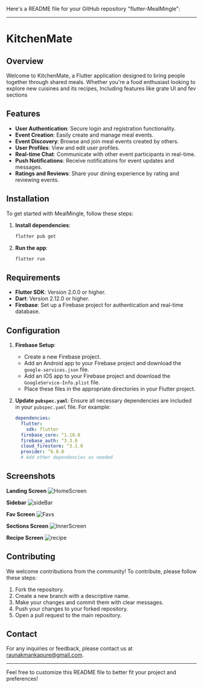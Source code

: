 Here's a README file for your GitHub repository "flutter-MealMingle":

---

# KitchenMate

## Overview

Welcome to KitchenMate, a Flutter application designed to bring people together through shared meals. Whether you're a food enthusiast looking to explore new cuisines and its recipes, Including features like grate UI and fev sections

## Features

- **User Authentication**: Secure login and registration functionality.
- **Event Creation**: Easily create and manage meal events.
- **Event Discovery**: Browse and join meal events created by others.
- **User Profiles**: View and edit user profiles.
- **Real-time Chat**: Communicate with other event participants in real-time.
- **Push Notifications**: Receive notifications for event updates and messages.
- **Ratings and Reviews**: Share your dining experience by rating and reviewing events.

## Installation

To get started with MealMingle, follow these steps:

1. **Install dependencies**:
    ```bash
    flutter pub get
    ```

2. **Run the app**:
    ```bash
    flutter run
    ```

## Requirements

- **Flutter SDK**: Version 2.0.0 or higher.
- **Dart**: Version 2.12.0 or higher.
- **Firebase**: Set up a Firebase project for authentication and real-time database.

## Configuration

1. **Firebase Setup**:
    - Create a new Firebase project.
    - Add an Android app to your Firebase project and download the `google-services.json` file.
    - Add an iOS app to your Firebase project and download the `GoogleService-Info.plist` file.
    - Place these files in the appropriate directories in your Flutter project.

2. **Update `pubspec.yaml`**:
    Ensure all necessary dependencies are included in your `pubspec.yaml` file. For example:
    ```yaml
    dependencies:
      flutter:
        sdk: flutter
      firebase_core: ^1.10.0
      firebase_auth: ^3.3.0
      cloud_firestore: ^3.1.0
      provider: ^6.0.0
      # Add other dependencies as needed
    ```

## Screenshots
**Landing Screen**
![HomeScreen](https://github.com/raunakmankapure/flutter-kitchen-mate/assets/113294200/b0ba16f3-dc51-403d-b061-96f6573648ff)

**Sidebar**
![sideBar](https://github.com/raunakmankapure/flutter-kitchen-mate/assets/113294200/af5e37c3-d2a2-49fa-b880-646b6b08fd8a)

**Fav Screen**
![Favs](https://github.com/raunakmankapure/flutter-kitchen-mate/assets/113294200/7c4294e9-8732-41a3-8412-d585ee9402e5)

**Sections Screen**
![InnerScreen](https://github.com/raunakmankapure/flutter-kitchen-mate/assets/113294200/83c8a5ab-9915-47a5-9b4b-4e16f602238d)

**Recipe Screen**
![recipe](https://github.com/raunakmankapure/flutter-kitchen-mate/assets/113294200/7229975b-7117-4991-93fc-8fa6d26cc022)

## Contributing

We welcome contributions from the community! To contribute, please follow these steps:

1. Fork the repository.
2. Create a new branch with a descriptive name.
3. Make your changes and commit them with clear messages.
4. Push your changes to your forked repository.
5. Open a pull request to the main repository.

## Contact

For any inquiries or feedback, please contact us at [raunakmankapure@gmail.com](mailto:raunakmankapure@gmail.com).

---

Feel free to customize this README file to better fit your project and preferences!
